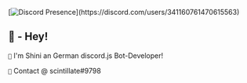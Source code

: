 [![Discord Presence](https://lanyard-profile-readme.vercel.app/api/341160761470615563?bg=809ecf&animated=false&hideDiscrim=true&borderRadius=30px&idleMessage=Probably%20doing%20something%20else...)](https://discord.com/users/341160761470615563)

## 🔰 - Hey!
`🔸` I'm Shini an German discord.js Bot-Developer!

`🔸` Contact @ scintillate#9798
